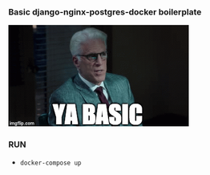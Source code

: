 ### Basic django-nginx-postgres-docker boilerplate
![Ya Basic](ya-basic.gif)

### RUN
- `docker-compose up`